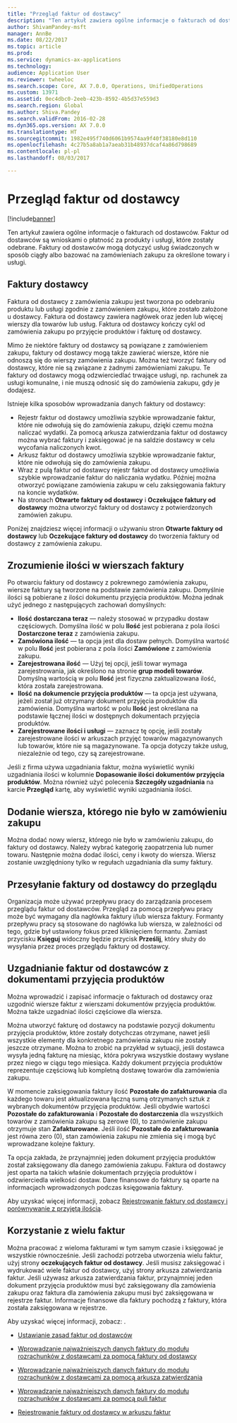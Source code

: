 ```yaml
---
title: "Przegląd faktur od dostawcy"
description: "Ten artykuł zawiera ogólne informacje o fakturach od dostawców. Faktur od dostawców są wnioskami o płatność za produkty i usługi, które zostały odebrane. Faktury od dostawców mogą dotyczyć usług świadczonych w sposób ciągły albo bazować na zamówieniach zakupu za określone towary i usługi."
author: ShivamPandey-msft
manager: AnnBe
ms.date: 08/22/2017
ms.topic: article
ms.prod: 
ms.service: dynamics-ax-applications
ms.technology: 
audience: Application User
ms.reviewer: twheeloc
ms.search.scope: Core, AX 7.0.0, Operations, UnifiedOperations
ms.custom: 13971
ms.assetid: 0ec4dbc0-2eeb-423b-8592-4b5d37e559d3
ms.search.region: Global
ms.author: Shiva.Pandey
ms.search.validFrom: 2016-02-28
ms.dyn365.ops.version: AX 7.0.0
ms.translationtype: HT
ms.sourcegitcommit: 1982e495f740d6061b9574aa9f40f38180e8d110
ms.openlocfilehash: 4c27b5a8ab1a7aeab31b48937dcaf4a86d798689
ms.contentlocale: pl-pl
ms.lasthandoff: 08/03/2017

---
```


# <a name="vendor-invoices-overview"></a>Przegląd faktur od dostawcy

[!include[banner](../includes/banner.md)]


Ten artykuł zawiera ogólne informacje o fakturach od dostawców. Faktur od dostawców są wnioskami o płatność za produkty i usługi, które zostały odebrane. Faktury od dostawców mogą dotyczyć usług świadczonych w sposób ciągły albo bazować na zamówieniach zakupu za określone towary i usługi. 

<a name="vendor-invoices"></a>Faktury dostawcy
---------------

Faktura od dostawcy z zamówienia zakupu jest tworzona po odebraniu produktu lub usługi zgodnie z zamówieniem zakupu, które zostało założone u dostawcy. Faktura od dostawcy zawiera nagłówek oraz jeden lub więcej wierszy dla towarów lub usług. Faktura od dostawcy kończy cykl od zamówienia zakupu po przyjęcie produktów i fakturę od dostawcy. 

Mimo że niektóre faktury od dostawcy są powiązane z zamówieniem zakupu, faktury od dostawcy mogą także zawierać wiersze, które nie odnoszą się do wierszy zamówienia zakupu. Można też tworzyć faktury od dostawcy, które nie są związane z żadnymi zamówieniami zakupu. Te faktury od dostawcy mogą odzwierciedlać trwające usługi, np. rachunek za usługi komunalne, i nie muszą odnosić się do zamówienia zakupu, gdy je dodajesz. 

Istnieje kilka sposobów wprowadzania danych faktury od dostawcy:

-   Rejestr faktur od dostawcy umożliwia szybkie wprowadzanie faktur, które nie odwołują się do zamówienia zakupu, dzięki czemu można naliczać wydatki. Za pomocą arkusza zatwierdzania faktur od dostawcy można wybrać faktury i zaksięgować je na saldzie dostawcy w celu wycofania naliczonych kwot.
-   Arkusz faktur od dostawcy umożliwia szybkie wprowadzanie faktur, które nie odwołują się do zamówienia zakupu.
-   Wraz z pulą faktur od dostawcy rejestr faktur od dostawcy umożliwia szybkie wprowadzanie faktur do naliczania wydatku. Później można otworzyć powiązane zamówienia zakupu w celu zaksięgowania faktury na koncie wydatków.
-   Na stronach **Otwarte faktury od dostawcy** i **Oczekujące faktury od dostawcy** można utworzyć faktury od dostawcy z potwierdzonych zamówień zakupu.

Poniżej znajdziesz więcej informacji o używaniu stron **Otwarte faktury od dostawcy** lub **Oczekujące faktury od dostawcy** do tworzenia faktury od dostawcy z zamówienia zakupu.

## <a name="understanding-invoice-line-quantities"></a>Zrozumienie ilości w wierszach faktury
Po otwarciu faktury od dostawcy z pokrewnego zamówienia zakupu, wiersze faktury są tworzone na podstawie zamówienia zakupu. Domyślnie ilości są pobierane z ilości dokumentu przyjęcia produktów. Można jednak użyć jednego z następujących zachowań domyślnych:

-   **Ilość dostarczana teraz** — należy stosować w przypadku dostaw częściowych. Domyślna ilość w polu **Ilość** jest pobierana z pola ilości **Dostarczone teraz** z zamówienia zakupu.
-   **Zamówiona ilość** — ta opcja jest dla dostaw pełnych. Domyślna wartość w polu **Ilość** jest pobierana z pola ilości **Zamówione** z zamówienia zakupu.
-   **Zarejestrowana ilość** — Użyj tej opcji, jeśli towar wymaga zarejestrowania, jak określono na stronie **grup modeli towarów**. Domyślną wartością w polu **Ilość** jest fizyczna zaktualizowana ilość, która została zarejestrowana.
-   **Ilość na dokumencie przyjęcia produktów** — ta opcja jest używana, jeżeli został już otrzymany dokument przyjęcia produktów dla zamówienia. Domyślna wartość w polu **Ilość** jest określana na podstawie łącznej ilości w dostępnych dokumentach przyjęcia produktów.
-   **Zarejestrowane ilości i usługi** — zaznacz tę opcję, jeśli zostały zarejestrowane ilości w arkuszach przyjęć towarów magazynowanych lub towarów, które nie są magazynowane. Ta opcja dotyczy także usług, niezależnie od tego, czy są zarejestrowane.

Jeśli z firma używa uzgadniania faktur, można wyświetlić wyniki uzgadniania ilości w kolumnie **Dopasowanie ilości dokumentów przyjęcia produktów**. Można również użyć polecenia **Szczegóły uzgadniania** na karcie **Przegląd** kartę, aby wyświetlić wyniki uzgadniania ilości.

## <a name="adding-a-line-that-wasnt-on-the-purchase-order"></a>Dodanie wiersza, którego nie było w zamówieniu zakupu
Można dodać nowy wiersz, którego nie było w zamówieniu zakupu, do faktury od dostawcy. Należy wybrać kategorię zaopatrzenia lub numer towaru. Następnie można dodać ilości, ceny i kwoty do wiersza. Wiersz zostanie uwzględniony tylko w regułach uzgadniania dla sumy faktury.

## <a name="submitting-a-vendor-invoice-for-review"></a>Przesyłanie faktury od dostawcy do przeglądu
Organizacja może używać przepływu pracy do zarządzania procesem przeglądu faktur od dostawców. Przegląd za pomocą przepływu pracy może być wymagany dla nagłówka faktury i/lub wiersza faktury. Formanty przepływu pracy są stosowane do nagłówka lub wiersza, w zależności od tego, gdzie był ustawiony fokus przed kliknięciem formantu. Zamiast przycisku **Księguj** widoczny będzie przycisk **Prześlij**, który służy do wysyłania przez proces przeglądu faktury od dostawcy.

## <a name="matching-vendor-invoices-to-product-receipts"></a>Uzgadnianie faktur od dostawców z dokumentami przyjęcia produktów
Można wprowadzić i zapisać informacje o fakturach od dostawcy oraz uzgodnić wiersze faktur z wierszami dokumentów przyjęcia produktów. Można także uzgadniać ilości częściowe dla wiersza. 

Można utworzyć fakturę od dostawcy na podstawie pozycji dokumentu przyjęcia produktów, które zostały dotychczas otrzymane, nawet jeśli wszystkie elementy dla konkretnego zamówienia zakupu nie zostały jeszcze otrzymane. Można to zrobić na przykład w sytuacji, jeśli dostawca wysyła jedną fakturę na miesiąc, która pokrywa wszystkie dostawy wysłane przez niego w ciągu tego miesiąca. Każdy dokument przyjęcia produktów reprezentuje częściową lub kompletną dostawę towarów dla zamówienia zakupu. 

W momencie zaksięgowania faktury ilość **Pozostałe do zafakturowania** dla każdego towaru jest aktualizowana łączną sumą otrzymanych sztuk z wybranych dokumentów przyjęcia produktów. Jeśli obydwie wartości **Pozostałe do zafakturowania** i **Pozostałe do dostarczenia** dla wszystkich towarów z zamówienia zakupu są zerowe (0), to zamówienie zakupu otrzymuje stan **Zafakturowane**. Jeśli ilość **Pozostałe do zafakturowania** jest równa zero (0), stan zamówienia zakupu nie zmienia się i mogą być wprowadzane kolejne faktury.

Ta opcja zakłada, że przynajmniej jeden dokument przyjęcia produktów został zaksięgowany dla danego zamówienia zakupu. Faktura od dostawcy jest oparta na takich właśnie dokumentach przyjęcia produktów i odzwierciedla wielkości dostaw. Dane finansowe do faktury są oparte na informacjach wprowadzonych podczas księgowania faktury.

Aby uzyskać więcej informacji, zobacz [Rejestrowanie faktury od dostawcy i porównywanie z przyjętą ilością](../accounts-receivable/tasks/record-vendor-invoice-match-against-received-quantity.md).

## <a name="working-with-multiple-invoices"></a>Korzystanie z wielu faktur

Można pracować z wieloma fakturami w tym samym czasie i księgować je wszystkie równocześnie. Jeśli zachodzi potrzeba utworzenia wielu faktur, użyj strony **oczekujących faktur od dostawcy**. Jeśli musisz zaksięgować i wydrukować wiele faktur od dostawcy, użyj strony arkusza zatwierdzania faktur. Jeśli używasz arkusza zatwierdzania faktur, przynajmniej jeden dokument przyjęcia produktów musi być zaksięgowany dla zamówienia zakupu oraz faktura dla zamówienia zakupu musi być zaksięgowana w rejestrze faktur. Informacje finansowe dla faktury pochodzą z faktury, która została zaksięgowana w rejestrze.


Aby uzyskać więcej informacji, zobacz: .

 - [Ustawianie zasad faktur od dostawców](../accounts-receivable/tasks/set-up-vendor-invoice-policies.md) 

 - [Wprowadzanie najważniejszych danych faktury do modułu rozrachunków z dostawcami za pomocą faktury od dostawcy](tasks/key-invoice-data-ap-system-vendor-invoice.md)
 
 - [Wprowadzanie najważniejszych danych faktury do modułu rozrachunków z dostawcami za pomocą arkusza zatwierdzania](tasks/key-invoice-data-into-ap-system-approval-journal.md)
  
 - [Wprowadzanie najważniejszych danych faktury do modułu rozrachunków z dostawcami za pomocą puli faktur](tasks/key-invoice-data-into-ap-system-invoice-pool.md)
 
 - [Rejestrowanie faktury od dostawcy w arkuszu faktur](tasks/record-vendor-invoice-invoice-journal.md)


